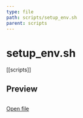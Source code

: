 ```yaml
---
type: file
path: scripts/setup_env.sh
parent: scripts
---
```


# setup_env.sh
[[scripts]]

## Preview
```sh

```

[Open file](scripts/setup_env.sh)
